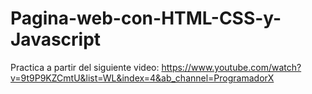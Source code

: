 # Pagina-web-con-HTML-CSS-y-Javascript

Practica a partir del siguiente video:
https://www.youtube.com/watch?v=9t9P9KZCmtU&list=WL&index=4&ab_channel=ProgramadorX

